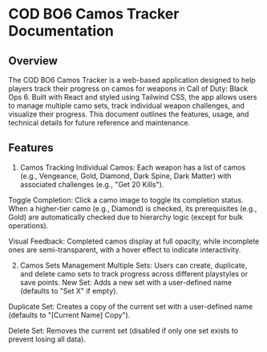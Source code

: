 # COD BO6 Camos Tracker Documentation
## Overview
The COD BO6 Camos Tracker is a web-based application designed to help players track their progress on camos for weapons in Call of Duty: Black Ops 6. Built with React and styled using Tailwind CSS, the app allows users to manage multiple camo sets, track individual weapon challenges, and visualize their progress. This document outlines the features, usage, and technical details for future reference and maintenance.
## Features
1. Camos Tracking
Individual Camos: Each weapon has a list of camos (e.g., Vengeance, Gold, Diamond, Dark Spine, Dark Matter) with associated challenges (e.g., "Get 20 Kills").

Toggle Completion: Click a camo image to toggle its completion status. When a higher-tier camo (e.g., Diamond) is checked, its prerequisites (e.g., Gold) are automatically checked due to hierarchy logic (except for bulk operations).

Visual Feedback: Completed camos display at full opacity, while incomplete ones are semi-transparent, with a hover effect to indicate interactivity.

2. Camos Sets Management
Multiple Sets: Users can create, duplicate, and delete camo sets to track progress across different playstyles or save points.
New Set: Adds a new set with a user-defined name (defaults to "Set X" if empty).

Duplicate Set: Creates a copy of the current set with a user-defined name (defaults to "[Current Name] Copy").

Delete Set: Removes the current set (disabled if only one set exists to prevent losing all data).

Active Set Selection: A dropdown allows switching between sets, with progress saved to local storage.

Persistence: Camos progress is saved to localStorage and persists across page reloads.

3. Category and Weapon Organization
Categories: Weapons are grouped into categories (e.g., Assault Rifles, SMGs), each expandable/collapsible.
Expand/Collapse All Categories: Buttons to expand or collapse all categories.

Weapons: Each category contains expandable weapon cards.
Expand/Collapse All Weapons: Buttons to expand or collapse all weapons within categories.

Search: Filter weapons and categories by name using a search bar.

Sorting: Sort weapons by name or progress using a dropdown (None, Name, Progress).

4. Bulk Completion/Uncompletion
Weapon-Level Toggle: A "Complete All Camos" / "Uncomplete All Camos" button in each weapon's expanded section toggles the completion status of all camos for that weapon.
Behavior: Ignores camo hierarchy, allowing independent completion/uncompletion of all camos.

Visual Cue: Green when incomplete, red when complete.

Category-Level Toggle: A "Complete All Weapons Camos" / "Uncomplete All Weapons Camos" button in each category's expanded section toggles the completion status of all camos for all weapons in that category.
Behavior: Ignores hierarchy, applying the toggle to all camos uniformly.

Visual Cue: Green when incomplete, red when complete.

5. Progress Tracking
Counters: Displays the total number of weapons and the number of completed camos across all weapons.

Category Progress: Shows the number of weapons with each default camo (Gold, Diamond, Dark Spine, Dark Matter) out of the total in the category (e.g., "5/10 Gold").

6. Reset Functionality
Reset All Camos: A button to clear all camo progress for the active set, resetting it to an empty state.

## Usage
Getting Started
Open the app in a web browser.

The default set ("Default") is loaded with no progress.

Use the features below to track your camo progress.

Managing Camos Sets
Switch Sets: Use the dropdown to select an existing set.

Create New Set: Click "New Set," enter a name, and switch to it.

Duplicate Set: Click "Duplicate Set," enter a name, and switch to the copy.

Delete Set: Click "Delete Set" (if more than one set exists) to remove the current set.

Tracking Camos
Expand a Category: Click the category name or arrow to view weapons.

Expand a Weapon: Click the weapon name or arrow to view camos.

Toggle Camos: Click a camo image to mark it as complete/incomplete (hierarchy applies).

Complete/Uncomplete All: Use the button in the weapon's expanded section to toggle all camos.

Search and Sort: Use the search bar or sort dropdown to organize weapons.

Bulk Actions
Category Toggle: In an expanded category, click the button to complete/uncomplete all camos for all weapons.

Reset: Click "Reset All Camos" to start fresh.

## Technical Details
### Technology Stack
Framework: React

Styling: Tailwind CSS

State Management: React useState and useEffect

Data Persistence: localStorage

### Component Structure
AppWrapper: Main component managing state, sets, and rendering categories.

WeaponCategory: Renders a category with weapons and the category-level toggle button.

Weapon: Renders a weapon with camos and the weapon-level toggle button.

Counters: Displays progress statistics.

### Key Functions
updateCamoStatus(weapon, camo, status): Toggles individual camo status with hierarchy logic (prerequisites and dependents).

setAllCamosStatus(weapon, status): Toggles all camos for a weapon without hierarchy logic.

completeAllWeaponsCamos(): Toggles all camos for all weapons in a category without hierarchy logic.

### State Management
camoSets: Array of objects { id, name, data } stored in localStorage.

activeSetId: String identifying the current set.

expandedCategories: Object tracking expanded category states.

expandedWeapons: Object tracking expanded weapon states.

searchTerm: String for filtering weapons/categories.

sortOption: String for sorting weapons ("none", "name", "progress").

### Data Structure
weaponCategories: Array of objects { name, weapons } defining categories and their weapons.

challengesData: Object mapping weapon names to arrays of { name, challenge, image } for camos.

defaultCamos: Array ['Gold', 'Diamond', 'Dark Spine', 'Dark Matter'] for progress tracking.

### Known Limitations
No server-side synchronization (data is local only).

No validation for malformed challengesData (assumes correct structure).

Mobile layout might need further optimization for edge cases.

### Future Enhancements
Add export/import functionality for camo sets.

Implement cloud sync for multi-device use.

Add progress percentages or visual charts.

Support custom challenge inputs.
